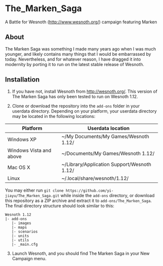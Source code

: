 # The_Marken_Saga
A Battle for Wesnoth (http://www.wesnoth.org/) campaign featuring Marken

## About

The Marken Saga was something I made many years ago when I was much younger, and likely contains many things that I would be embarrassed by today. Nevertheless, and for whatever reason, I have dragged it into modernity by porting it to run on the latest stable release of Wesnoth.

## Installation

1. If you have not, install Wesnoth from http://wesnoth.org/. This version of The Marken Saga has only been tested to run on Wesnoth 1.12.

2. Clone or download the repository into the `add-ons` folder in your userdata directory. Depending on your platform, your userdata directory may be located in the following locations:

| Platform | Userdata location |
| -------- | ----------------- |
| Windows XP | ~/My Documents/My Games/Wesnoth 1.12/ |
| Windows Vista and above	| ~/Documents/My Games/Wesnoth 1.12/ |
| Mac OS X | ~/Library/Application Support/Wesnoth 1.12/ |
| Linux	| ~/.local/share/wesnoth/1.12/ |

You may either run `git clone https://github.com/yi-jiayu/The_Marken_Saga.git` while inside the `add-ons` directory, or download this repository as a ZIP archive and extract it to `add-ons/The_Marken_Saga`. The final directory structure should look similar to this:
```
Wesnoth 1.12
|- add-ons
   |- images
   |- maps
   |- scenarios
   |- units
   |- utils
   |- _main.cfg
```

3. Launch Wesnoth, and you should find The Marken Saga in your New Campaign menu.
